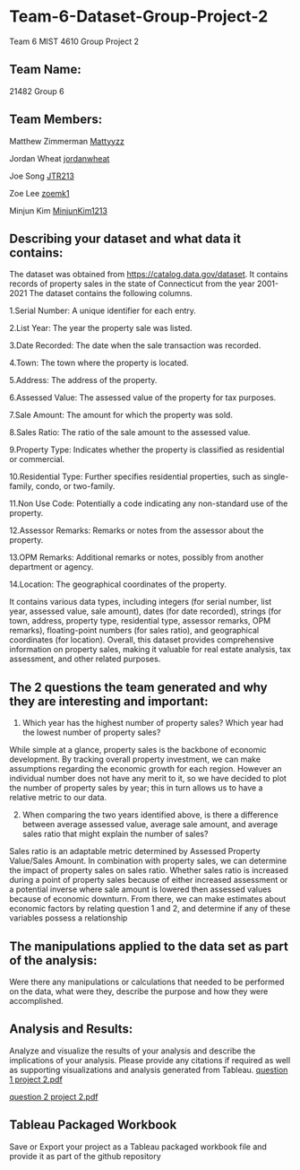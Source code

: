 # Team-6-Dataset-Group-Project-2

Team 6 MIST 4610 Group Project 2
## Team Name:

21482 Group 6 

## Team Members:

Matthew Zimmerman [Mattyyzz](https://github.com/Mattyyzz)

Jordan Wheat [jordanwheat](https://github.com/jordanwheat)

Joe Song [JTR213](https://github.com/JTR21)

Zoe Lee [zoemk1](https://github.com/zoemkl)

Minjun Kim [MinjunKim1213](https://github.com/MinjunKim1213)

## Describing your dataset and what data it contains:
The dataset was obtained from https://catalog.data.gov/dataset. It contains records of property sales in the state of Connecticut from the year 2001-2021
The dataset contains the following columns.

1.Serial Number: A unique identifier for each entry.

2.List Year: The year the property sale was listed.

3.Date Recorded: The date when the sale transaction was recorded.

4.Town: The town where the property is located.

5.Address: The address of the property.

6.Assessed Value: The assessed value of the property for tax purposes.

7.Sale Amount: The amount for which the property was sold.

8.Sales Ratio: The ratio of the sale amount to the assessed value.

9.Property Type: Indicates whether the property is classified as residential or commercial.

10.Residential Type: Further specifies residential properties, such as single-family, condo, or two-family.

11.Non Use Code: Potentially a code indicating any non-standard use of the property.

12.Assessor Remarks: Remarks or notes from the assessor about the property.

13.OPM Remarks: Additional remarks or notes, possibly from another department or agency.

14.Location: The geographical coordinates of the property.

It contains various data types, including integers (for serial number, list year, assessed value, sale amount), dates (for date recorded), strings (for town, address, property type, residential type, assessor remarks, OPM remarks), floating-point numbers (for sales ratio), and geographical coordinates (for location).
Overall, this dataset provides comprehensive information on property sales, making it valuable for real estate analysis, tax assessment, and other related purposes.

## The 2 questions the team generated and why they are interesting and important:

1. Which year has the highest number of property sales? Which year had the lowest number of property sales?

While simple at a glance, property sales is the backbone of economic development. By tracking overall property investment, we can make assumptions regarding the economic growth for each region. However an individual number does not have any merit to it, so we have decided to plot the number of property sales by year; this in turn allows us to have a relative metric to our data.


2. When comparing the two years identified above, is there a difference between average assessed value, average sale amount, and average sales ratio that might explain the number of sales?

Sales ratio is an adaptable metric determined by Assessed Property Value/Sales Amount. In combination with property sales, we can determine the impact of property sales on sales ratio. Whether sales ratio is increased during a point of property sales because of either increased assessment or a potential inverse where sale amount is lowered then assessed values because of economic downturn. From there, we can make estimates about economic factors by relating question 1 and 2, and determine if any of these variables possess a relationship

## The manipulations applied to the data set as part of the analysis:
Were there any manipulations or calculations that needed to be performed on the data, what were
they, describe the purpose and how they were accomplished.

## Analysis and Results:
Analyze and visualize the results of your analysis and describe the implications of your analysis.
Please provide any citations if required as well as supporting visualizations and analysis
generated from Tableau.
[question 1 project 2.pdf](https://github.com/Mattyyzz/Team-6-Dataset-Group-Project-2/files/15172098/question.1.project.2.pdf)

[question 2 project 2.pdf](https://github.com/Mattyyzz/Team-6-Dataset-Group-Project-2/files/15172100/question.2.project.2.pdf)


## Tableau Packaged Workbook
Save or Export your project as a Tableau packaged workbook file and provide it as part of the
github repository
